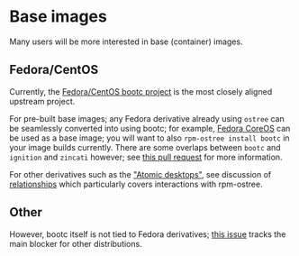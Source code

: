# Base images

Many users will be more interested in base (container) images.

## Fedora/CentOS

Currently, the [Fedora/CentOS bootc project](https://docs.fedoraproject.org/en-US/bootc/)
is the most closely aligned upstream project.

For pre-built base images; any Fedora derivative already using `ostree` can be seamlessly converted into using bootc;
for example, [Fedora CoreOS](https://quay.io/repository/fedora/fedora-coreos) can be used as a
base image; you will want to also `rpm-ostree install bootc` in your image builds currently.
There are some overlaps between `bootc` and `ignition` and `zincati` however; see
[this pull request](https://github.com/coreos/fedora-coreos-docs/pull/540) for more information.

For other derivatives such as the ["Atomic desktops"](https://gitlab.com/fedora/ostree), see
discussion of [relationships](relationships.md) which particularly covers interactions with rpm-ostree.

## Other

However, bootc itself is not tied to Fedora derivatives;
[this issue](https://github.com/coreos/bootupd/issues/468) tracks the main blocker for other distributions.
